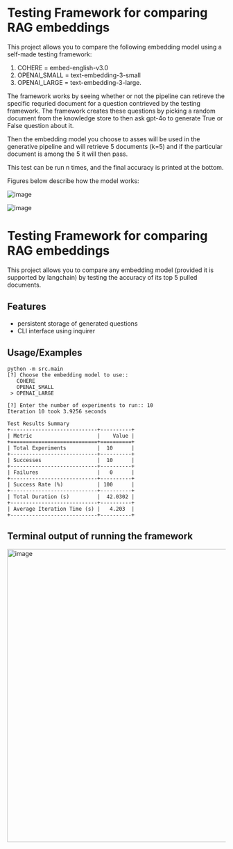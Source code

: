 
# Testing Framework for comparing RAG embeddings

This project allows you to compare the following embedding model using a self-made testing framework: 
1. COHERE = embed-english-v3.0
2. OPENAI_SMALL = text-embedding-3-small
3. OPENAI_LARGE = text-embedding-3-large. 

The framework works by seeing whether or not the pipeline can retireve the specific requried document for a question contrieved by the testing framework. The framework creates these questions by picking a random document from the knowledge store to then ask gpt-4o to generate True or False question about it. 

Then the embedding model you choose to asses will be used in the generative pipeline and will retrieve 5 documents (k=5) and if the particular document is among the 5 it will then pass.   

This test can be run n times, and the final accuracy is printed at the bottom. 

Figures below describe how the model works: 

![image](https://github.com/user-attachments/assets/a68a09a9-30e9-492c-b1f5-ed1a716ef771)


![image](https://github.com/user-attachments/assets/8abf04ea-d729-4219-b688-0ab48088b16a)

# Testing Framework for comparing RAG embeddings

This project allows you to compare any embedding model (provided it is supported by langchain) by testing the accuracy of its top 5 pulled documents. 




## Features

- persistent storage of generated questions
- CLI interface using inquirer


## Usage/Examples

```terminal
python -m src.main
[?] Choose the embedding model to use:: 
   COHERE
   OPENAI_SMALL
 > OPENAI_LARGE

[?] Enter the number of experiments to run:: 10
Iteration 10 took 3.9256 seconds

Test Results Summary
+----------------------------+----------+
| Metric                     |    Value |
+============================+==========+
| Total Experiments          |  10      |
+----------------------------+----------+
| Successes                  |  10      |
+----------------------------+----------+
| Failures                   |   0      |
+----------------------------+----------+
| Success Rate (%)           | 100      |
+----------------------------+----------+
| Total Duration (s)         |  42.0302 |
+----------------------------+----------+
| Average Iteration Time (s) |   4.203  |
+----------------------------+----------+

```

## Terminal output of running the framework
<img width="674" alt="image" src="https://github.com/user-attachments/assets/813f5992-7c5f-4297-a61a-6152a8a752cb">



